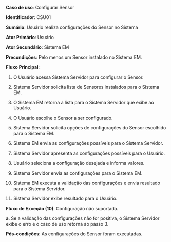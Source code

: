 **Caso de uso**: Configurar Sensor

**Identificador**: CSU01

**Sumário**: Usuário realiza configurações do Sensor no Sistema

**Ator Primário**: Usuário

**Ator Secundário**: Sistema EM

**Precondições**: Pelo menos um Sensor instalado no Sistema EM.

**Fluxo Principal**:

1. O Usuário acessa Sistema Servidor para configurar o Sensor.

2. Sistema Servidor solicita lista de Sensores instalados para o Sistema EM.

3. O Sistema EM retorna a lista para o Sistema Servidor que exibe ao Usuário.

4. O Usuário escolhe o Sensor a ser configurado.

5. Sistema Servidor solicita opções de configurações do Sensor escolhido para o Sistema EM.

6. Sistema EM envia as configurações possíveis para o Sistema Servidor.

7. Sistema Servidor apresenta as configurações possíveis para o Usuário.

8. Usuário seleciona a configuração desejada e informa valores.

9. Sistema Servidor envia as configurações para o Sistema EM.

10. Sistema EM executa a validação das configurações e envia resultado para o Sistema Servidor.

11. Sistema Servidor exibe resultado para o Usuário.

**Fluxo de Exceção (10)**: Configuração não suportada.

**a**. Se a validação das configurações não for positiva, o Sistema Servidor exibe o erro e o caso de uso retorna ao passo 3.

**Pós-condições**: As configurações do Sensor foram executadas. 
